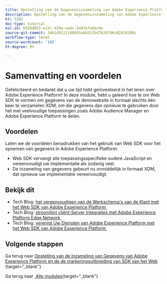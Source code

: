 ```yaml
---
title: Opstelling van de Gegevensinzameling van Adobe Experience Platform en de uitbreiding van SDK van het Web - Samenvatting
description: Opstelling van de Gegevensinzameling van Adobe Experience Platform en de uitbreiding van SDK van het Web - Samenvatting
kt: 5342
doc-type: tutorial
exl-id: bb38d851-e13c-429a-aadc-3a83efabbc8e
source-git-commit: 3d61d91111d8693ab031fbd7b26706c02818108c
workflow-type: tm+mt
source-wordcount: '192'
ht-degree: 0%

---
```


# Samenvatting en voordelen

Gefeliciteerd en bedankt dat u uw tijd hebt geïnvesteerd in het leren over Adobe Experience Platform!
In deze module, hebt u geleerd hoe te om Web SDK te vormen om gegevens van de demowebsite in formaat slechts één keer te verzamelen XDM, om die gegevens dan opnieuw te gebruiken door het met veelvoudige toepassingen zoals Adobe Audience Manager en Adobe Experience Platform te delen.

## Voordelen

Laten we de voordelen benadrukken van het gebruik van Web SDK voor het opnemen van gegevens in Adobe Experience Platform:

- Web SDK vervangt alle toepassingsspecifieke oudere JavaScript en vereenvoudigt uw implementatie als zodanig veel.
- De inzameling van gegevens gebeurt nu onmiddellijk in formaat XDM, dat opnieuw uw implementatie vereenvoudigt.

## Bekijk dit

- Tech Blog: [&#x200B; het vereenvoudigen van de Werkschema&#39;s van de Klant met het Web SDK van Adobe Experience Platform &#x200B;](https://medium.com/adobetech/simplifying-customer-workflows-with-adobe-experience-platform-web-sdk-4e54fe134f4a)
- Tech Blog: [&#x200B; stroomlijnt cliënt-Server Integraties met Adobe Experience Platform Edge Network &#x200B;](https://medium.com/adobetech/streamlining-client-server-integrations-with-adobe-experience-platform-experience-edge-1caaef887172)
- Tech Blog: [&#x200B; verenigt Uw Diensten van Adobe Experience Platform met het Web SDK van Adobe Experience Platform &#x200B;](https://medium.com/adobetech/unify-your-adobe-experience-platform-services-with-adobe-experience-platform-web-sdk-75cf6851a9fc)

## Volgende stappen

Ga terug naar [&#x200B; Opstelling van de Inzameling van Gegevens van Adobe Experience Platform en de de markeringsuitbreiding van SDK van het Web &#x200B;](./data-ingestion-launch-web-sdk.md){target="_blank"}

Ga terug naar [&#x200B; Alle modules &#x200B;](./../../../../overview.md){target="_blank"}
